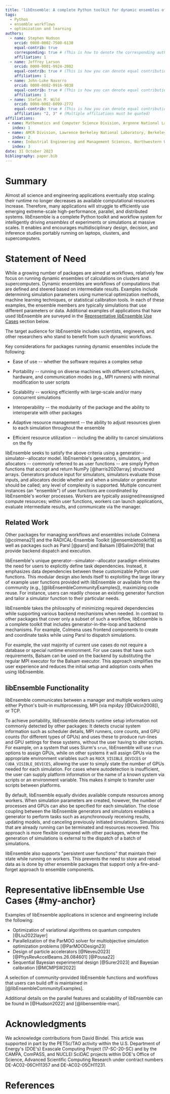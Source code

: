 ```yaml
---
title: 'libEnsemble: A complete Python toolkit for dynamic ensembles of calculations'
tags:
  - Python
  - ensemble workflows
  - optimization and learning
authors:
  - name: Stephen Hudson
    orcid: 0000-0002-7500-6138
    equal-contrib: true
    corresponding: true # (This is how to denote the corresponding author)
    affiliation: 1
  - name: Jeffrey Larson
    orcid: 0000-0001-9924-2082
    equal-contrib: true # (This is how you can denote equal contributions between multiple authors)
    affiliation: 1
  - name: John-Luke Navarro
    orcid: 0000-0002-9916-9038
    equal-contrib: true # (This is how you can denote equal contributions between multiple authors)
    affiliation: 1
  - name: Stefan M. Wild
    orcid: 0000-0002-6099-2772
    equal-contrib: true # (This is how you can denote equal contributions between multiple authors)
    affiliation: "2, 3" # (Multiple affiliations must be quoted)
affiliations:
 - name: Mathematics and Computer Science Division, Argonne National Laboratory, Lemont, IL, USA
   index: 1
 - name: AMCR Division, Lawrence Berkeley National Laboratory, Berkeley, CA, USA
   index: 2
 - name: Industrial Engineering and Management Sciences, Northwestern University, Evanston, IL, USA
   index: 3
date: 31 October 2023
bibliography: paper.bib
---
```


# Summary

Almost all science and engineering applications eventually stop scaling: their runtime no
longer decreases as available computational resources increase.
Therefore, many applications will struggle to efficiently use emerging
extreme-scale high-performance, parallel, and distributed systems.
libEnsemble is a complete Python toolkit and workflow system for intelligently driving
*ensembles* of experiments or simulations at massive scales.
It enables and encourages multidisciplinary design, decision, and inference
studies portably running on laptops, clusters, and supercomputers.

# Statement of Need

While a growing number of packages are aimed at workflows, relatively few
focus on running dynamic ensembles of calculations on clusters and supercomputers.
Dynamic ensembles are workflows of computations that are defined and steered
based on intermediate results.
Examples include determining simulation parameters using numerical optimization
methods, machine learning techniques, or statistical calibration tools. In each of
these examples, the ensemble members are typically simulations that use different
parameters or data. Additional examples of applications that have used libEnsemble are
surveyed in the [Representative libEnsemble Use Cases](#my-anchor) section below.

The target audience for libEnsemble includes scientists, engineers, and other researchers
who stand to benefit from such dynamic workflows.

Key considerations for packages running dynamic ensembles include the following:

- Ease of use -- whether the software requires a complex setup

- Portability -- running on diverse machines with different schedulers, hardware, and communication modes (e.g., MPI runners) with minimal modification to user scripts

- Scalability -- working efficiently with large-scale and/or many concurrent simulations

- Interoperability -- the modularity of the package and the ability to interoperate with other packages

- Adaptive resource management -- the ability to adjust resources given to each simulation throughout the ensemble

- Efficient resource utilization -- including the ability to cancel simulations on the fly

libEnsemble seeks to satisfy the above criteria using a generator--simulator--allocator
model. libEnsemble's generators, simulators, and allocators -- commonly referred to as
user functions -- are simply Python
functions that accept and return NumPy [@harris2020array] structured arrays. Generators produce input for
simulators, simulators evaluate those inputs, and allocators decide whether and when
a simulator or generator should be called; any level of complexity is supported.
Multiple concurrent instances (an "ensemble") of user functions are coordinated by libEnsemble's
worker processes. Workers are typically assigned/reassigned compute resources; within
user functions, workers can launch applications, evaluate intermediate results,
and communicate via the manager.

## Related Work

Other packages for managing workflows and ensembles include Colmena [@colmena21] and the
RADICAL-Ensemble Toolkit [@ensembletoolkit16] as well as packages such as Parsl
[@parsl] and Balsam [@Salim2019] that provide backend dispatch and execution.

libEnsemble's unique generator--simulator--allocator
paradigm eliminates the need for users to explicitly define task dependencies.
Instead, it emphasizes data dependencies between these customizable Python user
functions. This modular design also lends itself to exploiting the large
library of example user functions provided with libEnsemble or
available from the community (e.g., [@libEnsembleCommunityExamples]),
maximizing code reuse. For instance, users can
readily choose an existing generator function and tailor a simulator function
to their particular needs.

libEnsemble takes the philosophy of minimizing required dependencies while
supporting various backend mechanisms when needed.
In contrast to other packages that cover only a
subset of such a workflow,
libEnsemble is a complete toolkit that includes generator-in-the-loop and
backend mechanisms.
For example, Colmena uses frontend components to create and
coordinate tasks while using Parsl to dispatch simulations.

For example, the vast majority of current use cases do not require a database or
special runtime environment. For use cases that have such requirements, Balsam
can be used on the backend by
substituting the regular MPI executor for the Balsam executor. This approach
simplifies the user experience and reduces the initial setup and adoption costs
when using libEnsemble.

## libEnsemble Functionality

libEnsemble communicates between a manager and multiple workers using either
Python's built-in multiprocessing, MPI (via mpi4py [@Dalcin2008]), or TCP.

To achieve portability, libEnsemble detects runtime setup information not
commonly detected by other packages:
It detects crucial system information such as scheduler details, MPI
runners, core counts, and GPU counts (for different types of GPUs) and uses
these to produce run-lines and GPU settings for these systems, without the user
having to alter scripts. For example, on a system that uses Slurm's `srun`, libEnsemble
will use `srun` options to assign GPUs, while on other systems it will assign
GPUs via the appropriate environment variables such as `ROCR_VISIBLE_DEVICES`
or `CUDA_VISIBLE_DEVICES`,
allowing the user to simply state the number of GPUs needed for each simulation. For
cases where autodetection is insufficient, the user can supply platform
information or the name of a known system via scripts or an environment
variable. This makes it simple to transfer user scripts between platforms.


By default, libEnsemble equally divides available compute resources among workers.
When simulation parameters are created, however, the number of processes and
GPUs can also be specified for each simulation.
The close coupling between the libEnsemble generators and simulators enables a
generator to perform tasks such as asynchronously receiving results, updating
models, and canceling previously initiated simulations. Simulations that are
already running can be terminated and resources recovered. This approach is more
flexible compared with other packages, where the generation of simulations is
external to the dispatch of a batch of simulations.

libEnsemble also supports "persistent user functions" that
maintain their state while running on workers. This prevents the need to
store and reload data
as is done by other ensemble packages that support only a fire-and-forget
approach to ensemble components.

# Representative libEnsemble Use Cases {#my-anchor}

Examples of libEnsemble applications in science and engineering include the following:

- Optimization of variational algorithms on quantum computers [@Liu2022layer]
- Parallelization of the ParMOO solver for multiobjective simulation optimization problems [@ParMOODesign23]
- Design of particle accelerators [@Neveu2023] [@PhysRevAccelBeams.26.084601] [@Pousa22]
- Sequential Bayesian experimental design [@Surer2023] and Bayesian calibration [@MCMPSW2022]

A selection of community-provided libEnsemble functions and workflows that
users can build off is maintained in [@libEnsembleCommunityExamples].

Additional details on the parallel features and scalability of libEnsemble can
be found in [@Hudson2022] and [@libensemble-man].

# Acknowledgments

We acknowledge contributions from David Bindel.
This article was supported in part by the PETSc/TAO activity within the U.S.
Department of Energy's (DOE's) Exascale Computing Project (17-SC-20-SC) and by
the CAMPA, ComPASS, and NUCLEI SciDAC projects within DOE's Office of Science,
Advanced Scientific Computing Research under contract numbers DE-AC02-06CH11357
and DE-AC02-05CH11231.


# References
